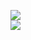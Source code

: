 [![](https://img.shields.io/badge/Made%20With-Github%20Spray-lightgrey.svg?style=for-the-badge&logo=github)](https://github.com/Annihil/github-spray#416)  
[![](https://i.imgur.com/2DrTn0Z.gif)](https://github.com/Annihil/github-spray)